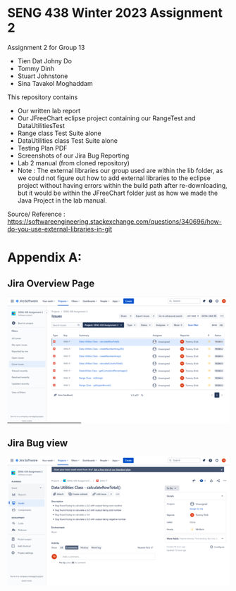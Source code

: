 # SENG 438 Winter 2023 Assignment 2

Assignment 2 for Group 13
* Tien Dat Johny Do
* Tommy Dinh
* Stuart Johnstone
* Sina Tavakol Moghaddam

This repository contains
* Our written lab report
* Our JFreeChart eclipse project containing our RangeTest and DataUtilitiesTest 
* Range class Test Suite alone
* DataUtilities class Test Suite alone
* Testing Plan PDF
* Screenshots of our Jira Bug Reporting
* Lab 2 manual (from cloned repository)
* Note : The external libraries our group used are within the lib folder, as we could not figure out how to add external libraries to the eclipse project without having errors within the build path after re-downloading, but it would be within the JFreeChart folder just as how we made the Java Project in the lab manual. 

Source/ Reference : https://softwareengineering.stackexchange.com/questions/340696/how-do-you-use-external-libraries-in-git 

# Appendix A: 
## Jira Overview Page
![Jira](JiraA2Overview.png "Overview")

## Jira Bug view
![Jira](JiraA2TestCase.png "Test Case")
